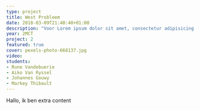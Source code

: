 ```yaml
---
type: project
title: West Probleem
date: 2018-03-09T21:40:40+01:00
description: "Voor Lorem ipsum dolor sit amet, consectetur adipisicing elit, sed do eiusmod tempor incididunt ut labore et dolore magna aliqua. Ut enim ad minim veniam."
year: 2MCT
project: 2
featured: true
cover: pexels-photo-668137.jpg
video:
students:
- Rune Vandebuerie
- Aiko Van Ryssel
- Johannes Gouwy
- Markey Thibault
---
```


Hallo, ik ben extra content
